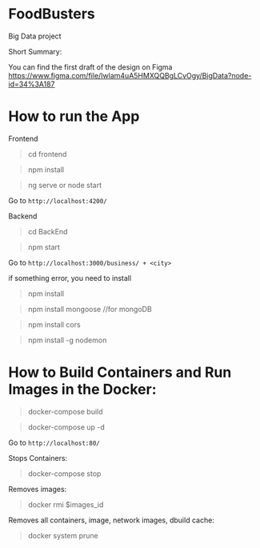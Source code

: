 # FoodBusters
Big Data project

Short Summary: 

You can find the first draft of the design on Figma 
https://www.figma.com/file/Iwlam4uA5HMXQQBgLCvOgy/BigData?node-id=34%3A187

# How to run the App

Frontend

> cd frontend

> npm install

> ng serve or node start

Go to  `http://localhost:4200/`

Backend

> cd BackEnd

> npm start

Go to  `http://localhost:3000/business/ + <city>`

if something error, you need to install

> npm install

> npm install mongoose      //for mongoDB

> npm install cors

> npm install -g nodemon


# How to Build Containers and Run Images in the Docker:

> docker-compose build

> docker-compose up -d

Go to  `http://localhost:80/`

Stops Containers:

> docker-compose stop

Removes images:

> docker rmi $images_id

Removes all containers, image, network images, dbuild cache:

> docker system prune




